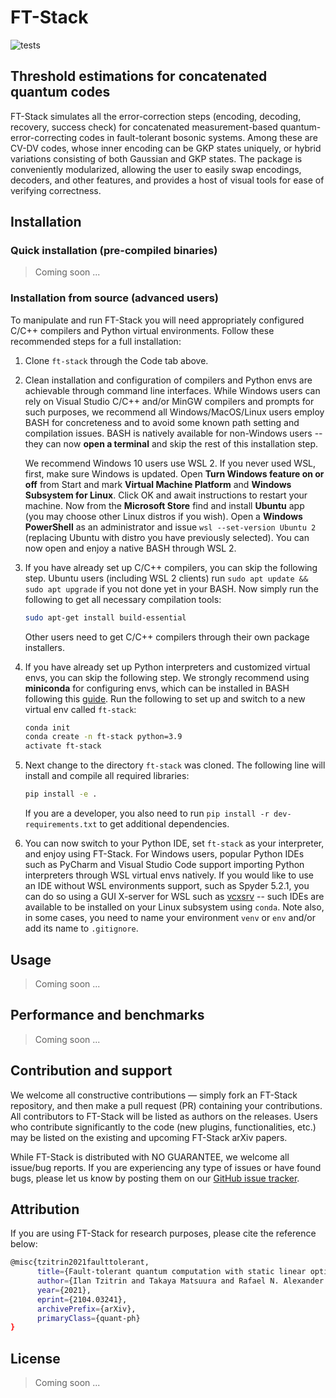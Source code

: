 # FT-Stack
![tests](https://github.com/XanaduAI/ft-stack/actions/workflows/tests.yaml/badge.svg?branch=main)

## Threshold estimations for concatenated quantum codes
FT-Stack simulates all the error-correction steps (encoding, decoding, recovery, success check) for concatenated measurement-based quantum-error-correcting codes in fault-tolerant bosonic systems. Among these are CV-DV codes, whose inner encoding can be GKP states uniquely, or hybrid variations consisting of both Gaussian and GKP states. The package is conveniently modularized, allowing the user to easily swap encodings, decoders, and other features, and provides a host of visual tools for ease of verifying correctness.

## Installation 

### Quick installation (pre-compiled binaries)

> Coming soon ...

### Installation from source (advanced users)  

To manipulate and run FT-Stack you will need appropriately configured C/C++ compilers and Python virtual environments. Follow these recommended steps for a full installation: 

1. Clone `ft-stack` through the Code tab above.

2. Clean installation and configuration of compilers and Python envs are achievable through command line interfaces. While Windows users can rely on Visual Studio C/C++ and/or MinGW compilers and prompts for such purposes, we recommend all Windows/MacOS/Linux users employ BASH for concreteness and to avoid some known path setting and compilation issues. BASH is natively available for non-Windows users -- they can now **open a terminal** and skip the rest of this installation step. 

    We recommend Windows 10 users use WSL 2. If you never used WSL, first, make sure Windows is updated. Open **Turn Windows feature on or off** from Start and mark **Virtual Machine Platform** and **Windows Subsystem for Linux**. Click OK and await instructions to restart your machine. Now from the **Microsoft Store** find and install **Ubuntu** app (you may choose other Linux distros if you wish). Open a **Windows PowerShell** as an administrator and issue `wsl --set-version Ubuntu 2` (replacing Ubuntu with distro you have previously selected). You can now open and enjoy a native BASH through WSL 2.        

3. If you have already set up C/C++ compilers, you can skip the following step. Ubuntu users (including WSL 2 clients) run `sudo apt update && sudo apt upgrade` if you not done yet in your BASH. Now simply run the following to get all necessary compilation tools:
    ```bash
    sudo apt-get install build-essential
    ```
    Other users need to get C/C++ compilers through their own package installers.

4. If you have already set up Python interpreters and customized virtual envs, you can skip the following step. We strongly recommend using **miniconda** for configuring envs, which can be installed in BASH following this [guide](https://docs.conda.io/projects/conda/en/latest/user-guide/install/linux.html). Run the following to set up and switch to a new virtual env called `ft-stack`:
    ```bash
    conda init
    conda create -n ft-stack python=3.9
    activate ft-stack
    ```
5. Next change to the directory `ft-stack` was cloned. The following line will install and compile all required libraries: 
   ```bash
   pip install -e .
   ``` 
   If you are a developer, you also need to run `pip install -r dev-requirements.txt` to get additional dependencies. 

6. You can now switch to your Python IDE, set `ft-stack` as your interpreter, and enjoy using FT-Stack. For Windows users, popular Python IDEs such as PyCharm and Visual Studio Code support importing Python interpreters through WSL virtual envs natively. If you would like to use an IDE without WSL environments support, such as Spyder 5.2.1, you can do so using a GUI X-server for WSL such as [vcxsrv](https://sourceforge.net/projects/vcxsrv/) -- such IDEs are available to be installed on your Linux subsystem using `conda`. Note also, in some cases, you need to name your environment `venv` or `env` and/or add its name to `.gitignore`.

## Usage

> Coming soon ...

## Performance and benchmarks

> Coming soon ...

## Contribution and support

We welcome all constructive contributions — simply fork an FT-Stack repository, and then make a pull request (PR) containing your contributions. All contributors to FT-Stack will be listed as authors on the releases. Users who contribute significantly to the code (new plugins, functionalities, etc.) may be listed on the existing and upcoming FT-Stack arXiv papers.

While FT-Stack is distributed with NO GUARANTEE, we welcome all issue/bug reports. If you are experiencing any type of issues or have found bugs, please let us know by posting them on our [GitHub issue tracker](https://github.com/XanaduAI/ft-stack/issues).

## Attribution

If you are using FT-Stack for research purposes, please cite the reference below:

```bash
@misc{tzitrin2021faulttolerant,
      title={Fault-tolerant quantum computation with static linear optics}, 
      author={Ilan Tzitrin and Takaya Matsuura and Rafael N. Alexander and Guillaume Dauphinais and J. Eli Bourassa and Krishna K. Sabapathy and Nicolas C. Menicucci and Ish Dhand},
      year={2021},
      eprint={2104.03241},
      archivePrefix={arXiv},
      primaryClass={quant-ph}
}
```

## License

> Coming soon ...
